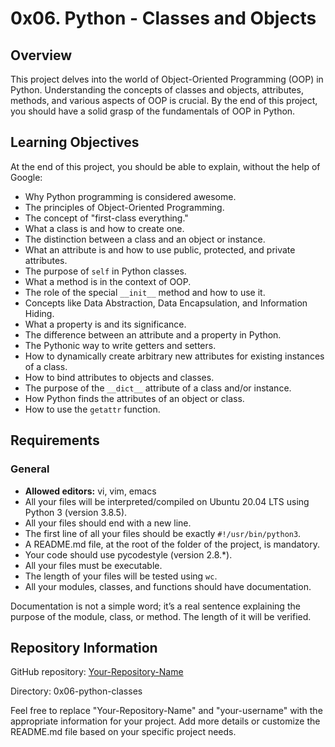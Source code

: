 # 0x06. Python - Classes and Objects

## Overview

This project delves into the world of Object-Oriented Programming (OOP) in Python. Understanding the concepts of classes and objects, attributes, methods, and various aspects of OOP is crucial. By the end of this project, you should have a solid grasp of the fundamentals of OOP in Python.

## Learning Objectives

At the end of this project, you should be able to explain, without the help of Google:

- Why Python programming is considered awesome.
- The principles of Object-Oriented Programming.
- The concept of "first-class everything."
- What a class is and how to create one.
- The distinction between a class and an object or instance.
- What an attribute is and how to use public, protected, and private attributes.
- The purpose of `self` in Python classes.
- What a method is in the context of OOP.
- The role of the special `__init__` method and how to use it.
- Concepts like Data Abstraction, Data Encapsulation, and Information Hiding.
- What a property is and its significance.
- The difference between an attribute and a property in Python.
- The Pythonic way to write getters and setters.
- How to dynamically create arbitrary new attributes for existing instances of a class.
- How to bind attributes to objects and classes.
- The purpose of the `__dict__` attribute of a class and/or instance.
- How Python finds the attributes of an object or class.
- How to use the `getattr` function.

## Requirements

### General

- **Allowed editors:** vi, vim, emacs
- All your files will be interpreted/compiled on Ubuntu 20.04 LTS using Python 3 (version 3.8.5).
- All your files should end with a new line.
- The first line of all your files should be exactly `#!/usr/bin/python3`.
- A README.md file, at the root of the folder of the project, is mandatory.
- Your code should use pycodestyle (version 2.8.*).
- All your files must be executable.
- The length of your files will be tested using `wc`.
- All your modules, classes, and functions should have documentation.

Documentation is not a simple word; it’s a real sentence explaining the purpose of the module, class, or method. The length of it will be verified.

## Repository Information

GitHub repository: [Your-Repository-Name](https://github.com/your-username/Your-Repository-Name)

Directory: 0x06-python-classes

Feel free to replace "Your-Repository-Name" and "your-username" with the appropriate information for your project. Add more details or customize the README.md file based on your specific project needs.

